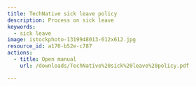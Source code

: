 ```yaml
---
title: TechNative sick leave policy
description: Process on sick leave
keywords:
  - sick leave
image: istockphoto-1319948013-612x612.jpg
resource_id: a170-b52e-c787
actions:
  - title: Open manual
    url: /downloads/TechNative%20sick%20leave%20policy.pdf

---
```
















